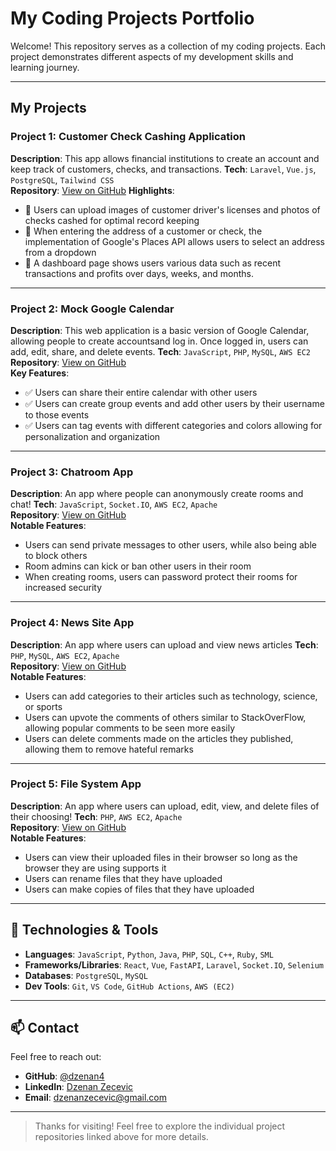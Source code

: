 # My Coding Projects Portfolio

Welcome! This repository serves as a collection of my coding projects. Each project demonstrates different aspects of my development skills and learning journey.

---

## My Projects

### Project 1: **Customer Check Cashing Application**
**Description**: This app allows financial institutions to create an account and keep track of customers, checks, and transactions. 
**Tech**: `Laravel`, `Vue.js`, `PostgreSQL`, `Tailwind CSS`  
**Repository**: [View on GitHub](https://github.com/Dzenan4/portfolio/tree/main/check-cashing-web-app)
**Highlights**:
- 🔹 Users can upload images of customer driver's licenses and photos of checks cashed for optimal record keeping
- 🔹 When entering the address of a customer or check, the implementation of Google's Places API allows users to select an address from a dropdown
- 🔹 A dashboard page shows users various data such as recent transactions and profits over days, weeks, and months. 

---

### Project 2: **Mock Google Calendar**
**Description**: This web application is a basic version of Google Calendar, allowing people to create accountsand log in. Once logged in, users can add, edit, share, and delete events.
**Tech**: `JavaScript`, `PHP`, `MySQL`, `AWS EC2`  
**Repository**: [View on GitHub](https://github.com/Dzenan4/portfolio/tree/main/calendar-web-app)  
**Key Features**:
- ✅ Users can share their entire calendar with other users
- ✅ Users can create group events and add other users by their username to those events
- ✅ Users can tag events with different categories and colors allowing for personalization and organization

---

### Project 3: **Chatroom App**
**Description**: An app where people can anonymously create rooms and chat!
**Tech**: `JavaScript`, `Socket.IO`, `AWS EC2`, `Apache`  
**Repository**: [View on GitHub](https://github.com/Dzenan4/portfolio/tree/main/chatroom-web-app)  
**Notable Features**:
- Users can send private messages to other users, while also being able to block others
- Room admins can kick or ban other users in their room
- When creating rooms, users can password protect their rooms for increased security

---

### Project 4: **News Site App**
**Description**: An app where users can upload and view news articles
**Tech**: `PHP`, `MySQL`, `AWS EC2`, `Apache`  
**Repository**: [View on GitHub](https://github.com/Dzenan4/portfolio/tree/main/news-site-web-app)  
**Notable Features**:
- Users can add categories to their articles such as technology, science, or sports
- Users can upvote the comments of others similar to StackOverFlow, allowing popular comments to be seen more easily
- Users can delete comments made on the articles they published, allowing them to remove hateful remarks

---

### Project 5: **File System App**
**Description**: An app where users can upload, edit, view, and delete files of their choosing!
**Tech**: `PHP`, `AWS EC2`, `Apache`  
**Repository**: [View on GitHub](https://github.com/Dzenan4/portfolio/tree/main/f-sys-web-app)  
**Notable Features**:
- Users can view their uploaded files in their browser so long as the browser they are using supports it
- Users can rename files that they have uploaded
- Users can make copies of files that they have uploaded

---

## 🧰 Technologies & Tools

- **Languages**: `JavaScript`, `Python`, `Java`, `PHP`, `SQL`, `C++`, `Ruby`, `SML` 
- **Frameworks/Libraries**: `React`, `Vue`, `FastAPI`, `Laravel`, `Socket.IO`, `Selenium`
- **Databases**: `PostgreSQL`, `MySQL`
- **Dev Tools**: `Git`, `VS Code`, `GitHub Actions`, `AWS (EC2)`

---

## 📫 Contact

Feel free to reach out:

- **GitHub**: [@dzenan4](https://github.com/dzenan4)
- **LinkedIn**: [Dzenan Zecevic](www.linkedin.com/in/dzenan-zecevic)
- **Email**: dzenanzecevic@gmail.com

---

> Thanks for visiting! Feel free to explore the individual project repositories linked above for more details.
